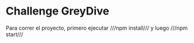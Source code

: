 # Challenge GreyDive

Para correr el proyecto, primero ejecutar ///npm install/// y luego ///npm start///
